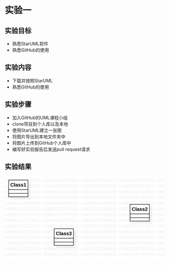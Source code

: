 # 实验一

## 实验目标
- 熟悉StarUML软件
- 熟悉GitHub的使用
## 实验内容
- 下载并按照StarUML
- 熟悉GitHub的使用
## 实验步骤
- 加入GitHub的UML课程小组
- clone项目到个人库以及本地
- 使用StarUML建立一张图
- 将图片导出到本地文件夹中
- 将图片上传到GitHub个人库中
- 编写好实验报告后发送pull request请求
## 实验结果
![第一个UML图](./model1.jpg)
